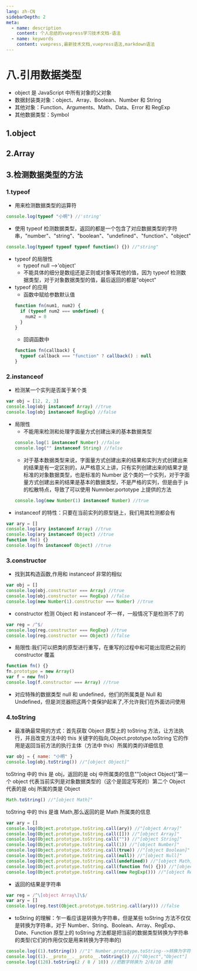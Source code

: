 ```yaml
---
lang: zh-CN
sidebarDepth: 2
meta:
  - name: description
    content: 个人总结的vuepress学习技术文档-语法
  - name: keywords
    content: vuepress,最新技术文档,vuepress语法,markdown语法
---
```


# 八.引用数据类型

- object 是 JavaScript 中所有对象的父对象
- 数据封装类对象：object、Array、Boolean、Number 和 String
- 其他对象：Function、Arguments、Math、Data、Error 和 RegExp
- 其他数据类型：Symbol

## 1.object

## 2.Array

## 3.检测数据类型的方法

### 1.typeof

- 用来检测数据类型的运算符

```js
console.log(typeof "小明") //'string'
```

- 使用 typeof 检测数据类型，返回的都是一个包含了对应数据类型的字符串，"number"、"string"、"boolean"、"undefined"、"function"、"object"

```js
console.log(typeof typeof typeof function() {}) //"string"
```

- typeof 的局限性
  - typeof null -->'object'
  - 不能具体的细分是数组还是正则或对象等其他的值，因为 typeof 检测数据类型，对于对象数据类型的值，最后返回的都是"object"
- typeof 的应用
  - 函数中赋给参数默认值
  ```js
  function fn(num1, num2) {
    if (typeof num2 === undefined) {
      num2 = 0
    }
  }
  ```
  - 回调函数中
  ```js
  function fn(callback) {
    typeof callback === "function" ? callback() : null
  }
  ```

### 2.instanceof

- 检测某一个实列是否属于某个类

```js
var obj = [12, 2, 3]
console.log(obj instanceof Array) //true
console.log(obj instanceof RegExp) //false
```

- 局限性
  - 不能用来检测和处理字面量方式创建出来的基本数据类型
  ```js
  console.log(1 instanceof Number) //false
  console.log("" instanceof String) //false
  ```
  - 对于基本数据类型来说，字面量方式创建出来的结果和实列方式创建出来的结果是有一定区别的，从严格意义上讲，只有实列创建出来的结果才是标准的对象数据类型，也是标准的 Number 这个类的一个实列，对于字面量方式创建出来的结果是基本的数据类型，不是严格的实列，但是由于 js 的松散特点，导致了可以使用 Numnber.portotype 上提供的方法
  ```js
  console.log(new Number(1) instanceof Number) //true
  ```
- instanceof 的特性：只要在当前实列的原型链上，我们用其检测都会有

```js
var ary = []
console.log(ary instanceof Array) //true
console.log(ary instanceof Object) //true
function fn() {}
console.log(fn instanceof Object) //true
```

### 3.constructor

- 找到其构造函数,作用和 instanceof 非常的相似

```js
var obj = []
console.log(obj.constructor === Array) //true
console.log(obj.constructor === RegExp) //false
console.log(new Number(1).constructor === Number) //true
```

- constructor 检测 Object 和 instanceof 不一样，一般情况下是检测不了的

```js
var reg = /^$/
console.log(reg.constructor === RegExp) //true
console.log(reg.constructor === Object) //false
```

- 局限性:我们可以把类的原型进行重写，在重写的过程中和可能出现把之前的 constructor 覆盖

```js
function fn() {}
fn.prototype = new Array()
var f = new fn()
console.log(f.constructor === Array) //true
```

- 对应特殊的数据类型 null 和 undefined，他们的所属类是 Null 和 Undefined，但是浏览器把这两个类保护起来了,不允许我们在外面访问使用

### 4.toString

- 最准确最常用的方式：首先获取 Object 原型上的 toString 方法，让方法执行，并且改变方法中的 this 关键字的指向,Object.prototype.toString 它的作用是返回当前方法的执行主体（方法中 this）所属的类的详细信息

```js
var obj = { name: "小明" }
console.log(obj.toString()) //"[object Object]"
```

toString 中的 this 是 obj，返回的是 obj 中所属类的信息""[object Object]"第一个 object 代表当前实列是对象数据类型的（这个是固定写死的）第二个 Object 代表的是 obj 所属的类是 Object

```js
Math.toString() //"[object Math]"
```

toString 中的 this 是谁 Math,那么返回的是 Math 所属类的信息

```js
var ary = []
console.log(Object.prototype.toString.call(ary)) //"[object Array]"
console.log(Object.prototype.toString.call([])) //"[object Array]"
console.log(Object.prototype.toString.call("")) //"[object String]"
console.log(Object.prototype.toString.call(1)) //"[object Number]"
console.log(Object.prototype.toString.call(true)) //"[object Boolean]"
console.log(Object.prototype.toString.call(null)) //"[object Null]"
console.log(Object.prototype.toString.call(undefined)) //"[object Math]"
console.log(Object.prototype.toString.call(function fn() {})) //"[object Undefined]"
console.log(Object.prototype.toString.call(new RegExp())) //"[object RegExp]"
```

- 返回的结果是字符串

```js
var reg = /^\[object Array\]\$/
var ary = []
console.log(reg.test(Object.prototype.toString.call(ary))) //false
```

- toString 的理解：乍一看应该是转换为字符串，但是某些 toString 方法不仅仅是转换为字符串，对于 Number、String、Boolean、Array、RegExp、Date、Function 原型上的 toString 方法都是把当前的数据类型转换为字符串的类型(它们的作用仅仅是用来转换为字符串的)

```js
console.log((1).toString()) //"1" Number.prototype.toString-->转换为字符串
console.log((1).__proto__.__proto__.toString()) //["Object","Object"]  Object.prototype.toString
console.log((128).toString(2 / 8 / 10)) //把数字转换为 2/8/10 进制
```
